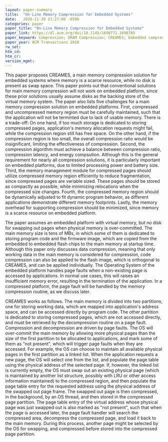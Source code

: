 ```yaml
---
layout: paper-summary
title:  "On-Line Memory Compression for Embedded Systems"
date:   2020-11-30 21:27:00 -0500
categories: paper
paper_title: "On-Line Memory Compression for Embedded Systems"
paper_link: https://dl.acm.org/doi/10.1145/1698772.1698785
paper_keyword: Compression; DRAM Compression; CREAMES; Embedded compression
paper_year: ACM Transactions 2010
rw_set:
htm_cd:
htm_cr:
version_mgmt:
---
```


This paper proposes CREAMES, a main memory compression solution for embedded systems where memory is a scarce
resource, while no disk is present as swap space. 
This paper points out that conventional solutions for main memory compression will not work on embedded platform,
since these prior solutions usually assume disks as the backing store of the virtual memory system.
The paper also lists five challenges for a main memory compression solution on embedded platforms. 
First, compressed and uncompressed memory region must be carefully maintained, such that the application will not
be terminted due to lack of usable memory. There is a trade-off: On one hand, if too much storage is dedicated
to storing compressed pages, application's memory allocation requests might fail, while the compression region still
has free space. On the other hand, if the compression region is too small, the overall compression ratio would be 
insignificant, limiting the effectiveness of compression.
Second, the compression algorithm must achieve a balance between compression ratio, compression latency, and energy 
compsution. Although this is the general requirement for nearly all compression solutions, it is particularly important
on embedded platforms, due to limited processing power and battery size.
Third, the memory management module for compressed pages should utilize compressed memory region efficiently to reduce
fragmentation, since compressed pages are variable sized. These pages should be stored as compactly as possible, while
minimizing relocations when the compressed size changes.
Fourth, the compressed memory region should be dynamically adjusted to fit dynamic program behavior, as different
applications demonstrate different memory footprints.
Lastly, the memory overhead for supporting compression should be minimized, since memory is a scarce resource on 
embedded platform. 

The paper assumes an embedded platform with virtual memory, but no disk for swapping out pages when physical memory
is over-committed. The main memory size is tens of MBs, in which some of them is dedicated to storing program code 
and the firmware image, which are copied from the embedded to embedded flash chips to the main memory at startup time. 
Although this paper only discusses data compression, meaning that only working data in the main memory is considered
for compression, code compression can also be applied to the flash image, which is orthogonal to CREAMES, and can
be applied individually.
The Operating System of the embedded platform handles page faults when a non-existing page is accessed by applications.
In normal use cases, this will raises an insufficient memory error, resulting in the termination of the application.
In a compressed platform, the page fault will be handled by the memory compression routine, as we discuss later.

CREAMES works as follows. The main memory is divided into two partitions, one for storing working data, which are mapped
into application's address space, and can be accessed directly by program code. The other partition is dedicated to
storing compressed pages, which are not accessed directly, and must be retrieved by the decompression routine on a 
page fault.
Compression and decompression are driven by page faults. The OS will over-commit the main memory by allowing more 
physical pages than the size of the first partition to be allocated to applications, and mark some of them as "not 
present", which will trigger page faults when they are accessed. For example, the OS can choose to maintain all 
available physical pages in the first partition as a linked list. When the application requests a new page, the OS will 
select one from the list, and populate the page table using the physical address of the selected page. If, however,
the linked list is currently empty, the OS must swap out an existing physical page (which is maintained by another
list structure, possibly with LRU or other access information maintained) to the compressed region, and then 
populate the page table entry for the requested address using the physical address of the swapped out page frame.
The swapped out page is then compressed, in the background, by an OS thread, and then stored in the compressed 
page partition. The page table entry of the virtual address whose physical page was just swapped out is also marked 
as "not present", such that when the page is accessed later, the page fault handler will search the compressed area, 
decompress the compressed page, and load it back to the main memory. During this process, another page might be 
selected by the OS for swapping, and compressed before stored into the compressed page partition.

